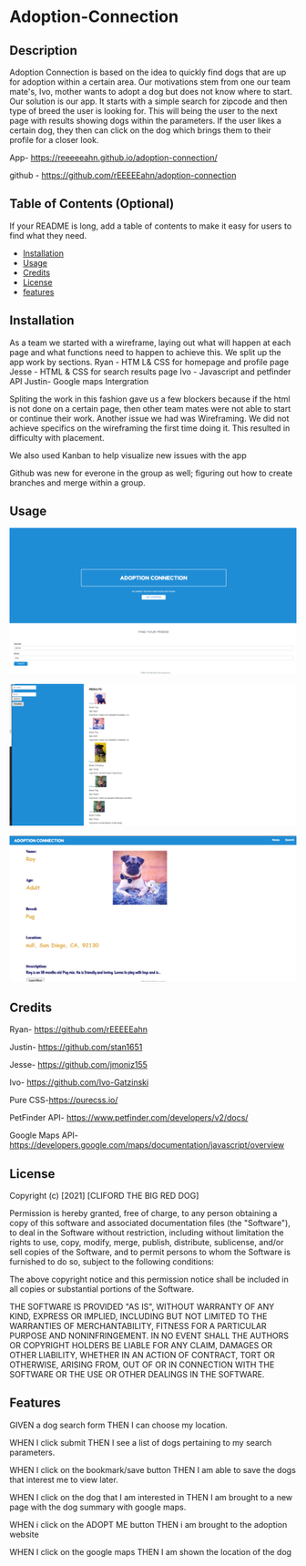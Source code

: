 # Adoption-Connection
## Description
Adoption Connection is based on the idea to quickly find dogs that are up for adoption within a certain area. Our motivations stem from one our team mate's, Ivo, mother wants to adopt a dog but does not know where to start. Our solution is our app. It starts with a simple search for zipcode and then type of breed the user is looking for. This will being the user to the next page with results showing dogs within the parameters. If the user likes a certain dog, they then can click on the dog which brings them to their profile for a closer look.

App- https://reeeeeahn.github.io/adoption-connection/

github - https://github.com/rEEEEEahn/adoption-connection

## Table of Contents (Optional)
If your README is long, add a table of contents to make it easy for users to find what they need.
- [Installation](#installation)
- [Usage](#usage)
- [Credits](#credits)
- [License](#license)
- [features](#features)
## Installation
As a team we started with a wireframe, laying out what will happen at each page and what functions need to happen to achieve this. We split up the app work by sections.
    Ryan - HTM L& CSS for homepage and profile page
    Jesse - HTML & CSS for search results page
    Ivo - Javascript and petfinder API
    Justin- Google maps Intergration

Spliting the work in this fashion gave us a few blockers because if the html is not done on a certain page, then other team mates were not able to start or continue their work. Another issue we had was Wireframing. We did not achieve specifics on the wireframing the first time doing it. This resulted in difficulty with placement. 

We also used Kanban to help visualize new issues with the app

Github was new for everone in the group as well; figuring  out how to create branches and merge within a group. 

## Usage

![homepage](assets/images/homepage.png)

![searchresults](assets/images/profile.png)

![profile](assets/images/searchresults.png)



## Credits
Ryan-    https://github.com/rEEEEEahn

Justin-  https://github.com/stan1651

Jesse-   https://github.com/jmoniz155

Ivo-     https://github.com/Ivo-Gatzinski

Pure CSS-https://purecss.io/

PetFinder API-  https://www.petfinder.com/developers/v2/docs/

Google Maps API-https://developers.google.com/maps/documentation/javascript/overview

## License
Copyright (c) [2021] [CLIFORD THE BIG RED DOG]

Permission is hereby granted, free of charge, to any person obtaining a copy
of this software and associated documentation files (the "Software"), to deal
in the Software without restriction, including without limitation the rights
to use, copy, modify, merge, publish, distribute, sublicense, and/or sell
copies of the Software, and to permit persons to whom the Software is
furnished to do so, subject to the following conditions:

The above copyright notice and this permission notice shall be included in all
copies or substantial portions of the Software.

THE SOFTWARE IS PROVIDED "AS IS", WITHOUT WARRANTY OF ANY KIND, EXPRESS OR
IMPLIED, INCLUDING BUT NOT LIMITED TO THE WARRANTIES OF MERCHANTABILITY,
FITNESS FOR A PARTICULAR PURPOSE AND NONINFRINGEMENT. IN NO EVENT SHALL THE
AUTHORS OR COPYRIGHT HOLDERS BE LIABLE FOR ANY CLAIM, DAMAGES OR OTHER
LIABILITY, WHETHER IN AN ACTION OF CONTRACT, TORT OR OTHERWISE, ARISING FROM,
OUT OF OR IN CONNECTION WITH THE SOFTWARE OR THE USE OR OTHER DEALINGS IN THE
SOFTWARE.

## Features
GIVEN a dog search form
THEN I can choose my location. 

WHEN I click submit
THEN I see a list of dogs pertaining to my search parameters.

WHEN I click on the bookmark/save button
THEN I am able to save the dogs that interest me to view later.

WHEN I click on the dog that I am interested in
THEN I am brought to a new page with the dog summary with google maps.

WHEN i click on the ADOPT ME button
THEN i am brought to the adoption website

WHEN I click on the google maps
THEN I am shown the location of the dog


